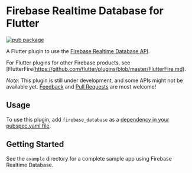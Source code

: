 # Firebase Realtime Database for Flutter

[![pub package](https://img.shields.io/pub/v/firebase_database.svg)](https://pub.dartlang.org/packages/firebase_database)

A Flutter plugin to use the [Firebase Realtime Database API](https://firebase.google.com/products/database/).

For Flutter plugins for other Firebase products, see [FlutterFire(https://github.com/flutter/plugins/blob/master/FlutterFire.md).

*Note*: This plugin is still under development, and some APIs might not be available yet. [Feedback](https://github.com/flutter/flutter/issues) and [Pull Requests](https://github.com/flutter/plugins/pulls) are most welcome!

## Usage
To use this plugin, add `firebase_database` as a [dependency in your pubspec.yaml file](https://flutter.io/platform-plugins/).

## Getting Started

See the `example` directory for a complete sample app using Firebase Realtime Database.
